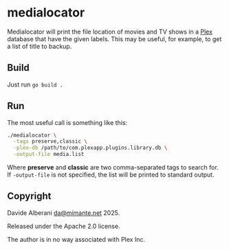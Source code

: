 # medialocator

Medialocator will print the file location of movies and TV shows in a [Plex](https://www.plex.tv/) database that have the given labels. This may be useful, for example, to get a list of title to backup.

## Build

Just run `go build .`

## Run

The most useful call is something like this:

```sh
./medialocator \
  -tags preserve,classic \
  -plex-db /path/to/com.plexapp.plugins.library.db \
  -output-file media.list
```

Where **preserve** and **classic** are two comma-separated tags to search for. If `-output-file` is not specified, the list will be printed to standard output.

## Copyright

Davide Alberani <da@mimante.net> 2025.

Released under the Apache 2.0 license.

The author is in no way associated with Plex Inc.
